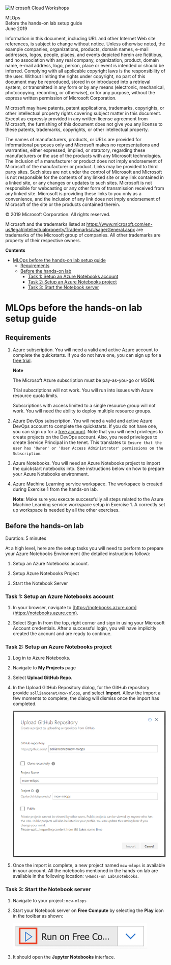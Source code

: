 ![](https://github.com/Microsoft/MCW-Template-Cloud-Workshop/raw/master/Media/ms-cloud-workshop.png "Microsoft Cloud Workshops")

<div class="MCWHeader1">
MLOps
</div>

<div class="MCWHeader2">
Before the hands-on lab setup guide
</div>

<div class="MCWHeader3">
June 2019
</div>


Information in this document, including URL and other Internet Web site references, is subject to change without notice. Unless otherwise noted, the example companies, organizations, products, domain names, e-mail addresses, logos, people, places, and events depicted herein are fictitious, and no association with any real company, organization, product, domain name, e-mail address, logo, person, place or event is intended or should be inferred. Complying with all applicable copyright laws is the responsibility of the user. Without limiting the rights under copyright, no part of this document may be reproduced, stored in or introduced into a retrieval system, or transmitted in any form or by any means (electronic, mechanical, photocopying, recording, or otherwise), or for any purpose, without the express written permission of Microsoft Corporation.

Microsoft may have patents, patent applications, trademarks, copyrights, or other intellectual property rights covering subject matter in this document. Except as expressly provided in any written license agreement from Microsoft, the furnishing of this document does not give you any license to these patents, trademarks, copyrights, or other intellectual property.

The names of manufacturers, products, or URLs are provided for informational purposes only and Microsoft makes no representations and warranties, either expressed, implied, or statutory, regarding these manufacturers or the use of the products with any Microsoft technologies. The inclusion of a manufacturer or product does not imply endorsement of Microsoft of the manufacturer or product. Links may be provided to third party sites. Such sites are not under the control of Microsoft and Microsoft is not responsible for the contents of any linked site or any link contained in a linked site, or any changes or updates to such sites. Microsoft is not responsible for webcasting or any other form of transmission received from any linked site. Microsoft is providing these links to you only as a convenience, and the inclusion of any link does not imply endorsement of Microsoft of the site or the products contained therein.

© 2019 Microsoft Corporation. All rights reserved.

Microsoft and the trademarks listed at <https://www.microsoft.com/en-us/legal/intellectualproperty/Trademarks/Usage/General.aspx> are trademarks of the Microsoft group of companies. All other trademarks are property of their respective owners.

**Contents**

<!-- TOC -->

- [MLOps before the hands-on lab setup guide](#insert-workshop-name-here-before-the-hands-on-lab-setup-guide)
  - [Requirements](#Requirements)
  - [Before the hands-on lab](#Before-the-hands-on-lab)
    - [Task 1: Setup an Azure Notebooks account](#Task-1-Setup-an-Azure-Notebooks-account)
    - [Task 2: Setup an Azure Notebooks project](#Task-2-Setup-an-Azure-Notebooks-project)
    - [Task 3: Start the Notebook server](#Task-2-Start-the-Notebook-server)

<!-- /TOC -->

# MLOps before the hands-on lab setup guide 

## Requirements

1. Azure subscription. You will need a valid and active Azure account to complete the quickstarts. If you do not have one, you can sign up for a [free trial](https://azure.microsoft.com/en-us/free/).

    **Note**

    The Microsoft Azure subscription must be pay-as-you-go or MSDN. 

    Trial subscriptions will not work. You will run into issues with Azure resource quota limits. 

    Subscriptions with access limited to a single resource group will not work. You will need the ability to deploy multiple resource groups.

2. Azure DevOps subscription. You will need a valid and active Azure DevOps account to complete the quickstarts. If you do not have one, you can sign up for a [free account](https://azure.microsoft.com/en-us/services/devops/). Note that you will need privileges to create projects on the DevOps account. Also, you need priveleges to create Service Principal in the tenet. This translates to `Ensure that the user has 'Owner' or 'User Access Administrator' permissions on the Subscription`.

3. Azure Notebooks. You will need an Azure Notebooks project to import the quickstart notebooks into. See instructions below on how to prepare your Azure Notebooks environment.

4. Azure Machine Learning service workspace. The workspace is created during Exercise 1 from the hands-on lab.

    **Note**: Make sure you execute successfully all steps related to the Azure Machine Learning service workspace setup in Exercise 1. A correctly set up workspace is needed by all the other exercises.


## Before the hands-on lab

Duration: 5 minutes

At a high level, here are the setup tasks you will need to perform to prepare your Azure Notebooks Environment (the detailed instructions follow):

1. Setup an Azure Notebooks account.

2. Setup Azure Notebooks Project

3. Start the Notebook Server


### Task 1: Setup an Azure Notebooks account

1. In your browser, navigate to [https://notebooks.azure.com](https://notebooks.azure.com).

2. Select Sign In from the top, right corner and sign in using your Microsoft Account credentials. After a successful login, you will have implicitly created the account and are ready to continue.

### Task 2: Setup an Azure Notebooks project

1. Log in to Azure Notebooks.

2. Navigate to **My Projects** page

3. Select **Upload GitHub Repo**.

4. In the Upload GitHub Repository dialog, for the GitHub repository provide ```solliancenet/mcw-mlops```, and select **Import**. Allow the import a few moments to complete, the dialog will dismiss once the import has completed.

   ![Import GitHub Repository](media/prepare-01.png)

5. Once the import is complete, a new project named ```mcw-mlops``` is available in your account. All the notebooks mentioned in the hands-on lab are available in the following location: ```\Hands-on Lab\notebooks```.

### Task 3: Start the Notebook server

1. Navigate to your project: ```mcw-mlops```

2. Start your Notebook server on **Free Compute** by selecting the **Play** icon in the toolbar as shown:

   ![Start Notebook Server on Free Compute](media/prepare-02.png)

3. It should open the **Jupyter Notebooks** interface.

